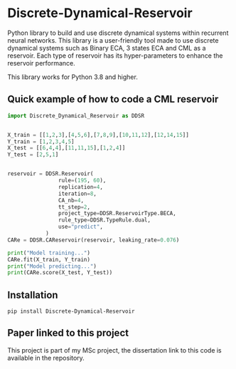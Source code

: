 # Discrete-Dynamical-Reservoir
Python library to build and use discrete dynamical systems within recurrent neural networks.
This library is a user-friendly tool made to use discrete dynamical systems such as Binary ECA, 3 states ECA and CML as a reservoir.
Each type of reservoir has its hyper-parameters to enhance the reservoir performance.

This library works for Python 3.8 and higher.

## Quick example of how to code a CML reservoir
```python
import Discrete_Dynamical_Reservoir as DDSR


X_train = [[1,2,3],[4,5,6],[7,8,9],[10,11,12],[12,14,15]]
Y_train = [1,2,3,4,5]
X_test = [[6,4,4],[11,11,15],[1,2,4]]
Y_test = [2,5,1]


reservoir = DDSR.Reservoir(
                rule=(195, 60),
                replication=4,
                iteration=8,
                CA_nb=4,
                tt_step=2,
                project_type=DDSR.ReservoirType.BECA,
                rule_type=DDSR.TypeRule.dual,
                use="predict",
            )
CARe = DDSR.CAReservoir(reservoir, leaking_rate=0.076)

print("Model training...")
CARe.fit(X_train, Y_train)
print("Model predicting...")
print(CARe.score(X_test, Y_test))
```

## Installation
```
pip install Discrete-Dynamical-Reservoir
```

## Paper linked to this project

This project is part of my MSc project, the dissertation link to this code is available in the repository.
